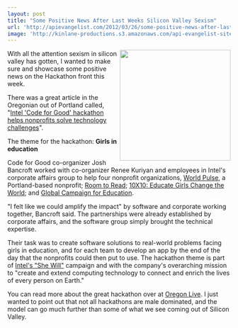 ```yaml
---
layout: post
title: "Some Positive News After Last Weeks Silicon Valley Sexism"
url: 'http://apievangelist.com/2012/03/26/some-positive-news-after-last-weeks-silicon-valley-sexism/'
image: 'http://kinlane-productions.s3.amazonaws.com/api-evangelist-site/blog/Intel-Code-for-Good-hackathon.png'
---
```


<img class="c1" src="http://kinlane-productions.s3.amazonaws.com/hackweekends/Intel-Code-for-Good-hackathon.png" alt="" width="250" align="right" />

With all the attention sexism in silicon valley has gotten, I wanted to make sure and showcase some positive news on the Hackathon front this week.

There was a great article in the Oregonian out of Portland called, "[Intel 'Code for Good' hackathon helps nonprofits solve technology challenges][1]".

The theme for the hackathon: **Girls in education**

Code for Good co-organizer Josh Bancroft worked with co-organizer Renee Kuriyan and employees in Intel's corporate affairs group to help four nonprofit organizations, [World Pulse][2], a Portland-based nonprofit; [Room to Read][3]; [10X10: Educate Girls Change the World][4]; and [Global Campaign for Education][5].

"I felt like we could amplify the impact" by software and corporate working together, Bancroft said. The partnerships were already established by corporate affairs, and the software group simply brought the technical expertise.

Their task was to create software solutions to real-world problems facing girls in education, and for each team to develop an app by the end of the day that the nonprofits could then put to use. The hackathon theme is part of [Intel's "She Will"][6] campaign and with the company's overarching mission to "create and extend computing technology to connect and enrich the lives of every person on Earth."

You can read more about the great hackathon over at [Oregon Live][7]. I just wanted to point out that not all hackathons are male dominated, and the model can go much further than some of what we see coming out of Silicon Valley.

   [1]: http://www.oregonlive.com/hillsboro/index.ssf/2012/03/intel_code_for_good_hackathon.html (Intel 'Code for Good' hackathon helps nonprofits solve technology challenges)
   [2]: http://www.worldpulse.com/
   [3]: http://www.roomtoread.org/
   [4]: http://10x10act.org/
   [5]: http://www.campaignforeducation.org/
   [6]: http://www.intel.com/shewill
   [7]: http://www.oregonlive.com/hillsboro/index.ssf/2012/03/intel_code_for_good_hackathon.html

